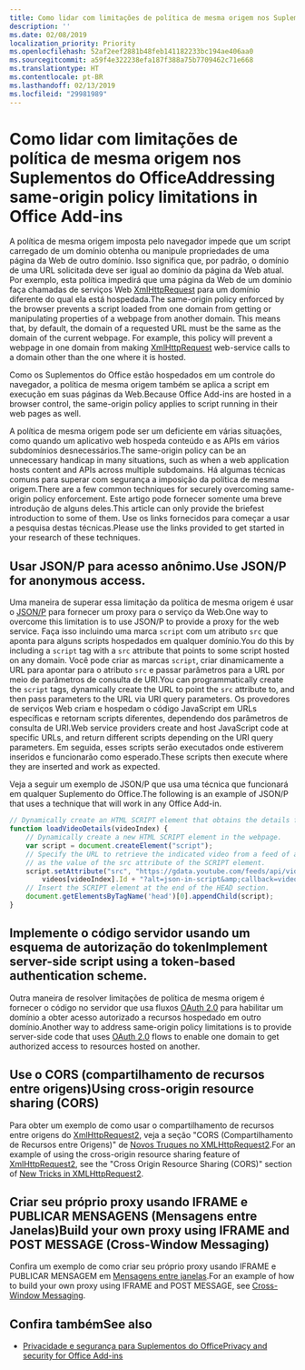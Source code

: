```yaml
---
title: Como lidar com limitações de política de mesma origem nos Suplementos do Office
description: ''
ms.date: 02/08/2019
localization_priority: Priority
ms.openlocfilehash: 52af2eef2881b48feb141182233bc194ae406aa0
ms.sourcegitcommit: a59f4e322238efa187f388a75b7709462c71e668
ms.translationtype: HT
ms.contentlocale: pt-BR
ms.lasthandoff: 02/13/2019
ms.locfileid: "29981989"
---
```

# <a name="addressing-same-origin-policy-limitations-in-office-add-ins"></a><span data-ttu-id="4b3c1-102">Como lidar com limitações de política de mesma origem nos Suplementos do Office</span><span class="sxs-lookup"><span data-stu-id="4b3c1-102">Addressing same-origin policy limitations in Office Add-ins</span></span>

<span data-ttu-id="4b3c1-p101">A política de mesma origem imposta pelo navegador impede que um script carregado de um domínio obtenha ou manipule propriedades de uma página da Web de outro domínio. Isso significa que, por padrão, o domínio de uma URL solicitada deve ser igual ao domínio da página da Web atual. Por exemplo, esta política impedirá que uma página da Web de um domínio faça chamadas de serviços Web [XmlHttpRequest](https://www.w3.org/TR/XMLHttpRequest/) para um domínio diferente do qual ela está hospedada.</span><span class="sxs-lookup"><span data-stu-id="4b3c1-p101">The same-origin policy enforced by the browser prevents a script loaded from one domain from getting or manipulating properties of a webpage from another domain. This means that, by default, the domain of a requested URL must be the same as the domain of the current webpage. For example, this policy will prevent a webpage in one domain from making [XmlHttpRequest](https://www.w3.org/TR/XMLHttpRequest/) web-service calls to a domain other than the one where it is hosted.</span></span>

<span data-ttu-id="4b3c1-106">Como os Suplementos do Office estão hospedados em um controle do navegador, a política de mesma origem também se aplica a script em execução em suas páginas da Web.</span><span class="sxs-lookup"><span data-stu-id="4b3c1-106">Because Office Add-ins are hosted in a browser control, the same-origin policy applies to script running in their web pages as well.</span></span>

<span data-ttu-id="4b3c1-107">A política de mesma origem pode ser um deficiente em várias situações, como quando um aplicativo web hospeda conteúdo e as APIs em vários subdomínios desnecessários.</span><span class="sxs-lookup"><span data-stu-id="4b3c1-107">The same-origin policy can be an unnecessary handicap in many situations, such as when a web application hosts content and APIs across multiple subdomains.</span></span> <span data-ttu-id="4b3c1-108">Há algumas técnicas comuns para superar com segurança a imposição da política de mesma origem.</span><span class="sxs-lookup"><span data-stu-id="4b3c1-108">There are a few common techniques for securely overcoming same-origin policy enforcement.</span></span> <span data-ttu-id="4b3c1-109">Este artigo pode fornecer somente uma breve introdução de alguns deles.</span><span class="sxs-lookup"><span data-stu-id="4b3c1-109">This article can only provide the briefest introduction to some of them.</span></span> <span data-ttu-id="4b3c1-110">Use os links fornecidos para começar a usar a pesquisa destas técnicas.</span><span class="sxs-lookup"><span data-stu-id="4b3c1-110">Please use the links provided to get started in your research of these techniques.</span></span>

## <a name="use-jsonp-for-anonymous-access"></a><span data-ttu-id="4b3c1-111">Usar JSON/P para acesso anônimo.</span><span class="sxs-lookup"><span data-stu-id="4b3c1-111">Use JSON/P for anonymous access.</span></span>

<span data-ttu-id="4b3c1-112">Uma maneira de superar essa limitação da política de mesma origem é usar o [JSON/P](https://www.w3schools.com/js/js_json_jsonp.asp) para fornecer um proxy para o serviço da Web.</span><span class="sxs-lookup"><span data-stu-id="4b3c1-112">One way to overcome this limitation is to use JSON/P to provide a proxy for the web service.</span></span> <span data-ttu-id="4b3c1-113">Faça isso incluindo uma marca `script` com um atributo `src` que aponta para alguns scripts hospedados em qualquer domínio.</span><span class="sxs-lookup"><span data-stu-id="4b3c1-113">You do this by including a `script` tag with a `src` attribute that points to some script hosted on any domain.</span></span> <span data-ttu-id="4b3c1-114">Você pode criar as marcas `script`, criar dinamicamente a URL para apontar para o atributo `src` e passar parâmetros para a URL por meio de parâmetros de consulta de URI.</span><span class="sxs-lookup"><span data-stu-id="4b3c1-114">You can programmatically create the `script` tags, dynamically create the URL to point the `src` attribute to, and then pass parameters to the URL via URI query parameters.</span></span> <span data-ttu-id="4b3c1-115">Os provedores de serviços Web criam e hospedam o código JavaScript em URLs específicas e retornam scripts diferentes, dependendo dos parâmetros de consulta de URI.</span><span class="sxs-lookup"><span data-stu-id="4b3c1-115">Web service providers create and host JavaScript code at specific URLs, and return different scripts depending on the URI query parameters.</span></span> <span data-ttu-id="4b3c1-116">Em seguida, esses scripts serão executados onde estiverem inseridos e funcionarão como esperado.</span><span class="sxs-lookup"><span data-stu-id="4b3c1-116">These scripts then execute where they are inserted and work as expected.</span></span>

<span data-ttu-id="4b3c1-117">Veja a seguir um exemplo de JSON/P que usa uma técnica que funcionará em qualquer Suplemento do Office.</span><span class="sxs-lookup"><span data-stu-id="4b3c1-117">The following is an example of JSON/P that uses a technique that will work in any Office Add-in.</span></span>

```js
// Dynamically create an HTML SCRIPT element that obtains the details for the specified video.
function loadVideoDetails(videoIndex) {
    // Dynamically create a new HTML SCRIPT element in the webpage.
    var script = document.createElement("script");
    // Specify the URL to retrieve the indicated video from a feed of a current list of videos,
    // as the value of the src attribute of the SCRIPT element. 
    script.setAttribute("src", "https://gdata.youtube.com/feeds/api/videos/" + 
        videos[videoIndex].Id + "?alt=json-in-script&amp;callback=videoDetailsLoaded");
    // Insert the SCRIPT element at the end of the HEAD section.
    document.getElementsByTagName('head')[0].appendChild(script);
}

```


## <a name="implement-server-side-code-using-a-token-based-authorization-scheme"></a><span data-ttu-id="4b3c1-118">Implemente o código servidor usando um esquema de autorização do token</span><span class="sxs-lookup"><span data-stu-id="4b3c1-118">Implement server-side script using a token-based authentication scheme.</span></span>

<span data-ttu-id="4b3c1-119">Outra maneira de resolver limitações de política de mesma origem é fornecer o código no servidor que usa fluxos [OAuth 2.0](https://oauth.net/2/) para habilitar um domínio a obter acesso autorizado a recursos hospedado em outro domínio.</span><span class="sxs-lookup"><span data-stu-id="4b3c1-119">Another way to address same-origin policy limitations is to provide server-side code that uses [OAuth 2.0](https://oauth.net/2/) flows to enable one domain to get authorized access to resources hosted on another.</span></span> 


## <a name="use-cross-origin-resource-sharing-cors"></a><span data-ttu-id="4b3c1-120">Use o CORS (compartilhamento de recursos entre origens)</span><span class="sxs-lookup"><span data-stu-id="4b3c1-120">Using cross-origin resource sharing (CORS)</span></span>


<span data-ttu-id="4b3c1-121">Para obter um exemplo de como usar o compartilhamento de recursos entre origens do [XmlHttpRequest2](https://dvcs.w3.org/hg/xhr/raw-file/tip/Overview.html), veja a seção "CORS (Compartilhamento de Recursos entre Origens)" de [Novos Truques no XMLHttpRequest2](https://www.html5rocks.com/en/tutorials/file/xhr2/).</span><span class="sxs-lookup"><span data-stu-id="4b3c1-121">For an example of using the cross-origin resource sharing feature of [XmlHttpRequest2](https://dvcs.w3.org/hg/xhr/raw-file/tip/Overview.html), see the "Cross Origin Resource Sharing (CORS)" section of [New Tricks in XMLHttpRequest2](https://www.html5rocks.com/en/tutorials/file/xhr2/).</span></span>


## <a name="build-your-own-proxy-using-iframe-and-post-message-cross-window-messaging"></a><span data-ttu-id="4b3c1-122">Criar seu próprio proxy usando IFRAME e PUBLICAR MENSAGENS (Mensagens entre Janelas)</span><span class="sxs-lookup"><span data-stu-id="4b3c1-122">Build your own proxy using IFRAME and POST MESSAGE (Cross-Window Messaging)</span></span>


<span data-ttu-id="4b3c1-123">Confira um exemplo de como criar seu próprio proxy usando IFRAME e PUBLICAR MENSAGEM em [Mensagens entre janelas](http://ejohn.org/blog/cross-window-messaging/).</span><span class="sxs-lookup"><span data-stu-id="4b3c1-123">For an example of how to build your own proxy using IFRAME and POST MESSAGE, see [Cross-Window Messaging](http://ejohn.org/blog/cross-window-messaging/).</span></span>


## <a name="see-also"></a><span data-ttu-id="4b3c1-124">Confira também</span><span class="sxs-lookup"><span data-stu-id="4b3c1-124">See also</span></span>

- [<span data-ttu-id="4b3c1-125">Privacidade e segurança para Suplementos do Office</span><span class="sxs-lookup"><span data-stu-id="4b3c1-125">Privacy and security for Office Add-ins</span></span>](../concepts/privacy-and-security.md)
    
